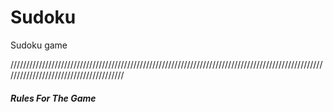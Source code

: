 # Sudoku
Sudoku game 

///////////////////////////////////////////////////////////////////////////////////////////////////////////////////////////////////////
<h5>Rules For The Game</h5>
